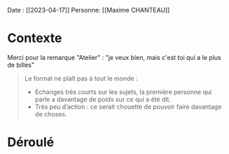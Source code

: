 Date : [[2023-04-17]]
Personne:  [[Maxime CHANTEAU]]

# Contexte

Merci pour la remarque "Atelier" : "je veux bien, mais c'est toi qui a le plus de billes"

> Le format ne plaît pas à tout le monde :
> - Echanges très courts sur les sujets, la première personne qui parle a davantage de poids sur ce qui a été dit.
> - Très peu d’action : ce serait chouette de pouvoir faire davantage de choses.

# Déroulé

